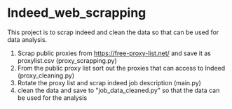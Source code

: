 # Indeed_web_scrapping
This project is to scrap indeed and clean the data so that can be used for data analysis.

1) Scrap public proxies from https://free-proxy-list.net/ and save it as proxylist.csv (proxy_scrapping.py)
2) From the public proxy list sort out the proxies that can access to Indeed (proxy_cleaning.py)
3) Rotate the proxy list and scrap indeed job description (main.py)
4) clean the data and save to "job_data_cleaned.py" so that the data can be used for the analysis


